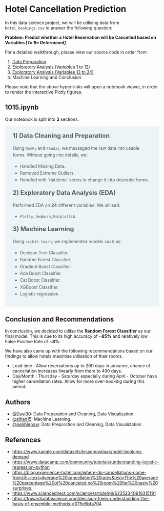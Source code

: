 # Hotel Cancellation Prediction

In this data science project, we will be utilising data from `hotel_bookings.csv` to answer the following question:

**Problem: Predict whether a Hotel Reservation will be Cancelled based on Variables _[To Be Determined]_**.

For a detailed walkthrough, please view our source code in order from: 

1. [Data Preparation](https://nbviewer.org/github/Duyi00/Hotel-Cancellation-Prediction/blob/main/data-preparation.ipynb)
2. [Exploratory Analysis (Variables 1 to 12)](https://nbviewer.org/github/Duyi00/Hotel-Cancellation-Prediction/blob/main/exploratory-analysis-pt_1.ipynb)
3. [Exploratory Analysis (Variables 13 to 24)](https://nbviewer.org/github/Duyi00/Hotel-Cancellation-Prediction/blob/main/exploratory-analysis-pt_2.ipynb)
4. Machine Learning and Conclusion

Please note that the above hyper-links will open a notebook viewer, in order to render the interactive Plotly figures.

## 1015.ipynb
Our notebook is split into **3** sections:

<div style="background-color: #ebf4f7; color: #595959; text-align:left; vertical-align: middle; padding: 15px 25px 15px 25px; line-height: 1.6;">
<div style="font-size:20px"><b>1) Data Cleaning and Preparation</b></div>
<p>Using <code>NumPy</code> and <code>Pandas</code>, we massaged the raw data into usable forms. Without going into details, we:</p>
<ul>
    <li>Handled Missing Data.</li>
    <li>Removed Extreme Outliers.</li>
    <li>Handled with `datetime` series to change it into desirable forms.</li>
</ul>
  <p> </p>
<div style="font-size:20px"><b>2) Exploratory Data Analysis (EDA)</b></div>
  <p>Performed EDA on <b>24</b> different variables. We utilised:</p>
<ul>
    <li><code>Plotly</code>, <code>Seaborn</code>, <code>Matplotlib</code>.</li>
</ul>
  
<div style="font-size:20px"><b>3) Machine Learning</b></div>
  <p>Using <code>sciKit-learn</code>, we implemented models such as:</p>
<ul>
    <li>Decision Tree Classifier.</li>
    <li>Random Forest Classifier.</li>
    <li>Gradient Boost Classifier.</li>
    <li>Ada Boost Classifier.</li>
    <li>Cat Boost Classifier.</li>
    <li>XGBoost Classifier.</li>
    <li>Logistic regression.</li>
</ul>
    </div>


## Conclusion and Recommendations

In conclusion, we decided to utilise the **Random Forest Classifier** as our final model. This is due to its high accuracy of ~**85%** and relatively low False Positive Rate of ~**8%**.


We have also came up with the following recommendations based on our findings to allow hotels maximise utilisation of their rooms.

- Lead time : Allow reservations up to 200 days in advance, chance of cancellation increases linearly from there to 400 days. 
- Day/Month : Thursday - Saturday especially during April - October have higher cancellation rates. Allow for more over-booking during this period.


## Authors

- [@Duyi00](https://github.com/Duyi00): Data Preparation and Cleaning, Data Visualization.
- [@zihan15](https://github.com/zihan15): Machine Learning.
- [@pebblepaw](https://github.com/pebblepaw): Data Preparation and Cleaning, Data Visualization.

## References
- <https://www.kaggle.com/datasets/jessemostipak/hotel-booking-demand>
- <https://www.datacamp.com/community/tutorials/understanding-logistic-regression-python>
- <https://blog.experience-hotel.com/where-do-cancellations-come-from/#:~:text=Average%20cancellation%20rates&text=The%20average%20percentage%20of%20canceled,no%20room%20for%20nasty%20surprises.>
- <https://www.sciencedirect.com/science/article/pii/S2352340918315191>
- <https://towardsdatascience.com/decision-trees-understanding-the-basis-of-ensemble-methods-e075d5bfa704>
